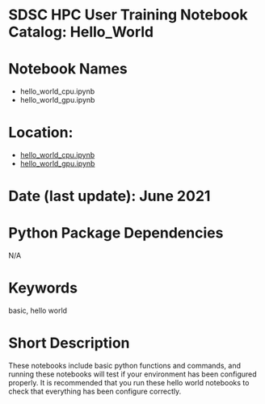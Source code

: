 # SDSC HPC User Training Notebook Catalog: Hello_World
# Notebook Names
* hello_world_cpu.ipynb
* hello_world_gpu.ipynb
# Location: 
* [hello_world_cpu.ipynb](./hello_world_cpu.ipynb)
* [hello_world_gpu.ipynb](./hello_world_gpu.ipynb)
# Date (last update): June 2021
# Python Package Dependencies
N/A
# Keywords
basic, hello world
# Short Description
These notebooks include basic python functions and commands, and running these notebooks will test if your environment has been configured properly.
It is recommended that you run these hello world notebooks to check that everything has been configure correctly.
